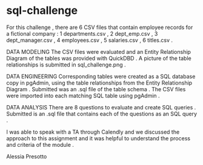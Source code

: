 # sql-challenge
For this challenge , there are 6 CSV files that contain employee records for a fictional company :
1  departments.csv , 
2  dept_emp.csv , 
3  dept_manager.csv , 
4  employees.csv , 
5  salaries.csv , 
6  titles.csv . 

DATA MODELING
The CSV files were evaluated and an Entity Relationship Diagram of the tables was provided with QuickDBD . 
A picture of the table relationships is submitted in sql_challenge.png .

DATA ENGINEERING
Corresponding tables were created as a SQL database copy in pgAdmin, using the table relationships from the 
Entity Relationship Diagram . Submitted was an .sql file of the table schema . The CSV files were imported into
each matching SQL table using pgAdmin .

DATA ANALYSIS
There are 8 questions to evaluate and create SQL queries . Submitted is an .sql file that contains each of the
questions as an SQL query . 

I was able to speak with a TA through Calendly and we discussed the approach to this assignment and  it was helpful
to understand the process and criteria of the module .

Alessia Presotto
